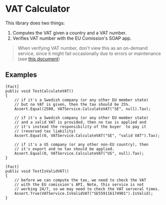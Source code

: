 # VAT Calculator

This library does two things:

1. Computes the VAT given a country and a VAT number.
2. Verifies VAT number with the EU Comission's SOAP app.

> When verifying VAT number, don't view this as an on-demand service, since it might
fail occasionally due to errors or maintenance (see 
[this document](http://ec.europa.eu/taxation_customs/vies/help.html))

## Examples
```
[Fact]
public void TestCalculateVAT()
{
    // if it's a Swedish company (or any other EU member state)
    // but no VAT is given, then the tax should be 25%.
    Assert.Equal(2500, VATService.CalculateVAT("SE", null).Tax);

    // if it's a Swedish company (or any other EU member state)
    // and a valid VAT is provided, then no tax is applied and
    // it's instead the responsibility of the buyer  to pay it
    // (reversed tax liability)
    Assert.Equal(0, VATService.CalculateVAT("SE", "valid VAT").Tax);

    // if it's a US company (or any other non-EU country), then
    // it's export and no tax should be applied.
    Assert.Equal(0, VATService.CalculateVAT("US", null).Tax);
}

[Fact]
public void TestIsValidVAT()
{
    // before we can compute the tax, we need to check the VAT
    // with the EU comission's API. Note, this service is not
    // working 24/7, so we may need to check the VAT serveral times.
    Assert.True(VATService.IsValidVAT("SE559116174901").IsValid);
}
```
